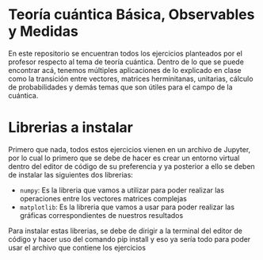 # Teoría cuántica Básica, Observables y Medidas
En este repositorio se encuentran todos los ejercicios planteados por el profesor respecto al tema de teoría cuántica. Dentro de lo que se puede encontrar acá, tenemos múltiples aplicaciones de lo explicado en clase como la transición entre vectores, matrices herminitanas, unitarias, cálculo de probabilidades y demás temas que son útiles para el campo de la cuántica.

# Librerias a instalar
Primero que nada, todos estos ejercicios vienen en un archivo de Jupyter, por lo cual lo primero que se debe de hacer es crear un entorno virtual dentro del editor de código de su preferencia y ya posterior a ello se deben de instalar las siguientes dos librerias:

- `numpy`: Es la libreria que vamos a utilizar para poder realizar las operaciones entre los vectores  matrices complejas
- `matplotlib`: Es la libreria que vamos a usar para poder realizar las gráficas correspondientes de nuestros resultados

Para instalar estas librerias, se debe de dirigir a la terminal del editor de código y hacer uso del comando pip install y eso ya sería todo para poder usar el archivo que contiene los ejercicios

